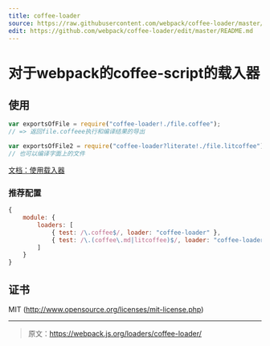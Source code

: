 ```yaml
---
title: coffee-loader
source: https://raw.githubusercontent.com/webpack/coffee-loader/master/README.md
edit: https://github.com/webpack/coffee-loader/edit/master/README.md
---
```

# 对于webpack的coffee-script的载入器

## 使用

``` javascript
var exportsOfFile = require("coffee-loader!./file.coffee");
// => 返回file.coffeee执行和编译结果的导出

var exportsOfFile2 = require("coffee-loader?literate!./file.litcoffee");
// 也可以编译字面上的文件
```

[文档：使用载入器](http://webpack.github.io/docs/using-loaders.html)

### 推荐配置

``` javascript
{
	module: {
		loaders: [
			{ test: /\.coffee$/, loader: "coffee-loader" },
			{ test: /\.(coffee\.md|litcoffee)$/, loader: "coffee-loader?literate" }
		]
	}
}
```

## 证书

MIT (http://www.opensource.org/licenses/mit-license.php)

***

> 原文：https://webpack.js.org/loaders/coffee-loader/